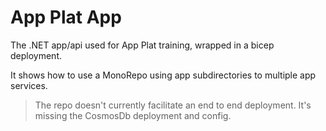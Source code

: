 # App Plat App

The .NET app/api used for App Plat training, wrapped in a bicep deployment.

It shows how to use a MonoRepo using app subdirectories to multiple app services.

> The repo doesn't currently facilitate an end to end deployment. It's missing the CosmosDb deployment and config.
